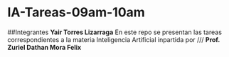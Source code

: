 # IA-Tareas-09am-10am

##Integrantes
**Yair Torres Lizarraga**
En este repo se presentan las tareas correspondientes a la materia Inteligencia Artificial inpartida por 
///
**Prof. Zuriel Dathan Mora Felix**

